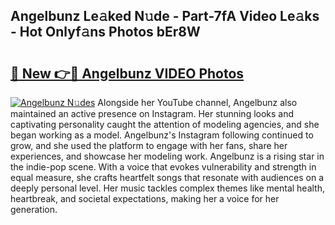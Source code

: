 ## Angelbunz Le𝚊ked N𝚞de - Part-7fA Video Le𝚊ks - Hot Onlyf𝚊ns Photos bEr8W

# <h2><a href="http://ab12824.deff.icu/?id=Angelbunz">🔗 New 👉🔴 Angelbunz VIDEO Photos</a></h2>

[![Angelbunz N𝚞des](https://i.imgur.com/rIISA9y.gif)](http://ab12824.deff.icu/?id=Angelbunz)
Alongside her YouTube channel, Angelbunz also maintained an active presence on Instagram. Her stunning looks and captivating personality caught the attention of modeling agencies, and she began working as a model. Angelbunz's Instagram following continued to grow, and she used the platform to engage with her fans, share her experiences, and showcase her modeling work. Angelbunz is a rising star in the indie-pop scene. With a voice that evokes vulnerability and strength in equal measure, she crafts heartfelt songs that resonate with audiences on a deeply personal level. Her music tackles complex themes like mental health, heartbreak, and societal expectations, making her a voice for her generation.
